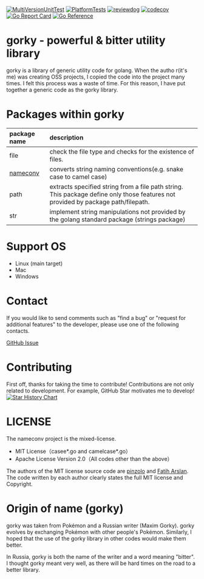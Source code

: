 [![MultiVersionUnitTest](https://github.com/nao1215/gorky/actions/workflows/multi_ver_test.yml/badge.svg)](https://github.com/nao1215/gorky/actions/workflows/multi_ver_test.yml)
[![PlatformTests](https://github.com/nao1215/gorky/actions/workflows/platform_test.yml/badge.svg)](https://github.com/nao1215/gorky/actions/workflows/platform_test.yml)
[![reviewdog](https://github.com/nao1215/gorky/actions/workflows/reviewdog.yml/badge.svg)](https://github.com/nao1215/gorky/actions/workflows/reviewdog.yml)
[![codecov](https://codecov.io/gh/nao1215/gorky/branch/main/graph/badge.svg?token=QlXh0Q9Cxt)](https://codecov.io/gh/nao1215/gorky)
[![Go Report Card](https://goreportcard.com/badge/github.com/nao1215/gorky)](https://goreportcard.com/report/github.com/nao1215/gorky)
[![Go Reference](https://pkg.go.dev/badge/github.com/nao1215/gorky.svg)](https://pkg.go.dev/github.com/nao1215/gorky)
# gorky - powerful & bitter utility library
gorky is a library of generic utility code for golang. When the autho r(it's me) was creating OSS projects, I copied the code into the project many times. I felt this process was a waste of time. For this reason, I have put together a generic code as the gorky library.

# Packages within gorky
|package name| description|
|:--|:--|
|file|check the file type and checks for the existence of files.|
|[nameconv](,/../doc/en/README_nameconv.md)|converts string naming conventions(e.g. snake case to camel case)|
|path|extracts specified string from a file path string. This package define only those features not provided by package path/filepath.|
|str|implement string manipulations not provided by the golang standard package (strings package)|

# Support OS
- Linux (main target)
- Mac
- Windows

# Contact
If you would like to send comments such as "find a bug" or "request for additional features" to the developer, please use one of the following contacts.

[GitHub Issue](https://github.com/nao1215/gup/gorky)

# Contributing
First off, thanks for taking the time to contribute! Contributions are not only related to development. For example, GitHub Star motivates me to develop!
[![Star History Chart](https://api.star-history.com/svg?repos=nao1215/gorky&type=Date)](https://star-history.com/#nao1215/gorky&Date)


# LICENSE
The nameconv project is the mixed-license.

- MIT License（casee*.go and camelcase*.go）
- Apache License Version 2.0（All codes other than the above）

The authors of the MIT license source code are [pinzolo](https://github.com/pinzolo) and [Fatih Arslan](https://github.com/fatih). The code written by each author clearly states the full MIT license and Copyright.

# Origin of name (gorky)
gorky was taken from Pokémon and a Russian writer (Maxim Gorky). gorky evolves by exchanging Pokémon with other people's Pokémon. Similarly, I hoped that the use of the gorky library in other codes would make them better.

In Russia, gorky is both the name of the writer and a word meaning "bitter".  I thought gorky meant very well, as there will be hard times on the road to a better library.

